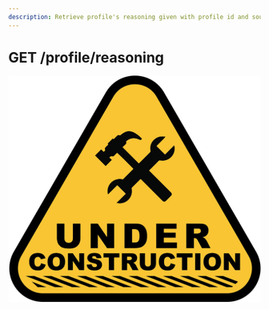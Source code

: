 ```yaml
---
description: Retrieve profile's reasoning given with profile id and source_id.
---
```


# GET /profile/reasoning

![](../../.gitbook/assets/under_construction_png34.png)

